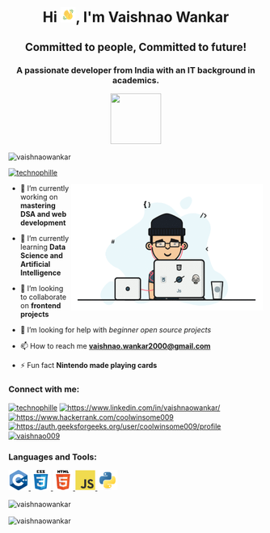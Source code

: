 <h1 align="center">Hi <img src="https://github.com/vaishnaowankar/vaishnaowankar/blob/main/wave.gif" width="30px">, I'm Vaishnao Wankar</h1>
<h2 align="center">Committed to people, Committed to future!</h2>
<h3 align="center">A passionate developer from India with an IT background in academics.</h3>
<p align="center"> <img src="https://octodex.github.com/images/daftpunktocat-guy.gif" height="100px" width="100px"> </p>


<p align="left"> <img src="https://komarev.com/ghpvc/?username=vaishnaowankar&label=Profile%20views&color=0e75b6&style=flat" alt="vaishnaowankar" /> </p>

<p align="left"> <a href="https://https://twitter.com/Technophille" target="blank"><img src="https://img.shields.io/twitter/follow/technophille?logo=twitter&style=for-the-badge" alt="technophille" /></a> </p>

<p> <img align="right" src="https://github.com/vaishnaowankar/vaishnaowankar/blob/main/developer.gif" height="250px" width="380px" > </p>


- 🔭 I’m currently working on **mastering DSA and web development**

- 🌱 I’m currently learning **Data Science and Artificial Intelligence**

- 👯 I’m looking to collaborate on **frontend projects**

- 🤝 I’m looking for help with *beginner open source projects*

- 📫 How to reach me **vaishnao.wankar2000@gmail.com**

- ⚡ Fun fact **Nintendo made playing cards**



<h3 align="left">Connect with me:</h3>
<p align="left">
<a href="https://twitter.com/technophille" target="_blank"><img align="center" src="https://raw.githubusercontent.com/rahuldkjain/github-profile-readme-generator/master/src/images/icons/Social/twitter.svg" alt="technophille" height="30" width="40" /></a>
<a href="https://www.linkedin.com/in/vaishnaowankar/" target="_blank"><img align="center" src="https://raw.githubusercontent.com/rahuldkjain/github-profile-readme-generator/master/src/images/icons/Social/linked-in-alt.svg" alt="https://www.linkedin.com/in/vaishnaowankar/" height="30" width="40" /></a>
<a href="https://www.hackerrank.com/coolwinsome009" target="_blank"><img align="center" src="https://raw.githubusercontent.com/rahuldkjain/github-profile-readme-generator/master/src/images/icons/Social/hackerrank.svg" alt="https://www.hackerrank.com/coolwinsome009" height="30" width="40" /></a>
<a href="https://auth.geeksforgeeks.org/user/vaishnao009/profile" target="_blank"><img align="center" src="https://raw.githubusercontent.com/rahuldkjain/github-profile-readme-generator/master/src/images/icons/Social/geeks-for-geeks.svg" alt="https://auth.geeksforgeeks.org/user/coolwinsome009/profile" height="30" width="40" /></a>
<a href="https://www.leetcode.com/vaishnao009" target="blank"><img align="center" src="https://raw.githubusercontent.com/rahuldkjain/github-profile-readme-generator/master/src/images/icons/Social/leet-code.svg" alt="vaishnao009" height="30" width="40" /></a>
</p>

<h3 align="left">Languages and Tools:</h3>
<p align="left"> <a href="https://www.w3schools.com/cpp/" target="_blank" rel="noreferrer"> <img src="https://raw.githubusercontent.com/devicons/devicon/master/icons/cplusplus/cplusplus-original.svg" alt="cplusplus" width="40" height="40"/> </a> <a href="https://www.w3schools.com/css/" target="_blank" rel="noreferrer"> <img src="https://raw.githubusercontent.com/devicons/devicon/master/icons/css3/css3-original-wordmark.svg" alt="css3" width="40" height="40"/> </a> <a href="https://www.w3.org/html/" target="_blank" rel="noreferrer"> <img src="https://raw.githubusercontent.com/devicons/devicon/master/icons/html5/html5-original-wordmark.svg" alt="html5" width="40" height="40"/> </a> <a href="https://developer.mozilla.org/en-US/docs/Web/JavaScript" target="_blank" rel="noreferrer"> <img src="https://raw.githubusercontent.com/devicons/devicon/master/icons/javascript/javascript-original.svg" alt="javascript" width="40" height="40"/> </a> <a href="https://www.python.org" target="_blank" rel="noreferrer"> <img src="https://raw.githubusercontent.com/devicons/devicon/master/icons/python/python-original.svg" alt="python" width="40" height="40"/> </a> </p>

<p><img align="center" src="https://github-readme-stats.vercel.app/api/top-langs?username=vaishnaowankar&show_icons=true&locale=en&layout=compact&theme=highcontrast" alt="vaishnaowankar" /></p>

<p><img align="center" src="https://github-readme-stats.vercel.app/api?username=vaishnaowankar&show_icons=true&theme=nightowl&locale=en" alt="vaishnaowankar" /></p>


